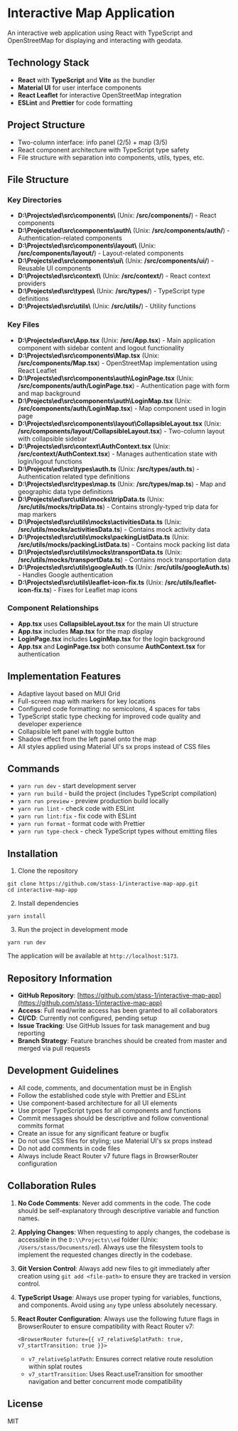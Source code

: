 # Interactive Map Application

An interactive web application using React with TypeScript and OpenStreetMap for displaying and interacting with geodata.

## Technology Stack

- **React** with **TypeScript** and **Vite** as the bundler
- **Material UI** for user interface components
- **React Leaflet** for interactive OpenStreetMap integration
- **ESLint** and **Prettier** for code formatting

## Project Structure

- Two-column interface: info panel (2/5) + map (3/5)
- React component architecture with TypeScript type safety
- File structure with separation into components, utils, types, etc.

## File Structure

### Key Directories
- **D:\\Projects\\ed\\src\\components\\** (Unix: **/src/components/**) - React components
- **D:\\Projects\\ed\\src\\components\\auth\\** (Unix: **/src/components/auth/**) - Authentication-related components
- **D:\\Projects\\ed\\src\\components\\layout\\** (Unix: **/src/components/layout/**) - Layout-related components
- **D:\\Projects\\ed\\src\\components\\ui\\** (Unix: **/src/components/ui/**) - Reusable UI components
- **D:\\Projects\\ed\\src\\context\\** (Unix: **/src/context/**) - React context providers
- **D:\\Projects\\ed\\src\\types\\** (Unix: **/src/types/**) - TypeScript type definitions
- **D:\\Projects\\ed\\src\\utils\\** (Unix: **/src/utils/**) - Utility functions

### Key Files
- **D:\\Projects\\ed\\src\\App.tsx** (Unix: **/src/App.tsx**) - Main application component with sidebar content and logout functionality
- **D:\\Projects\\ed\\src\\components\\Map.tsx** (Unix: **/src/components/Map.tsx**) - OpenStreetMap implementation using React Leaflet
- **D:\\Projects\\ed\\src\\components\\auth\\LoginPage.tsx** (Unix: **/src/components/auth/LoginPage.tsx**) - Authentication page with form and map background
- **D:\\Projects\\ed\\src\\components\\auth\\LoginMap.tsx** (Unix: **/src/components/auth/LoginMap.tsx**) - Map component used in login page
- **D:\\Projects\\ed\\src\\components\\layout\\CollapsibleLayout.tsx** (Unix: **/src/components/layout/CollapsibleLayout.tsx**) - Two-column layout with collapsible sidebar
- **D:\\Projects\\ed\\src\\context\\AuthContext.tsx** (Unix: **/src/context/AuthContext.tsx**) - Manages authentication state with login/logout functions
- **D:\\Projects\\ed\\src\\types\\auth.ts** (Unix: **/src/types/auth.ts**) - Authentication related type definitions
- **D:\\Projects\\ed\\src\\types\\map.ts** (Unix: **/src/types/map.ts**) - Map and geographic data type definitions
- **D:\\Projects\\ed\\src\\utils\\mocks\\tripData.ts** (Unix: **/src/utils/mocks/tripData.ts**) - Contains strongly-typed trip data for map markers
- **D:\\Projects\\ed\\src\\utils\\mocks\\activitiesData.ts** (Unix: **/src/utils/mocks/activitiesData.ts**) - Contains mock activity data
- **D:\\Projects\\ed\\src\\utils\\mocks\\packingListData.ts** (Unix: **/src/utils/mocks/packingListData.ts**) - Contains mock packing list data
- **D:\\Projects\\ed\\src\\utils\\mocks\\transportData.ts** (Unix: **/src/utils/mocks/transportData.ts**) - Contains mock transportation data
- **D:\\Projects\\ed\\src\\utils\\googleAuth.ts** (Unix: **/src/utils/googleAuth.ts**) - Handles Google authentication
- **D:\\Projects\\ed\\src\\utils\\leaflet-icon-fix.ts** (Unix: **/src/utils/leaflet-icon-fix.ts**) - Fixes for Leaflet map icons

### Component Relationships
- **App.tsx** uses **CollapsibleLayout.tsx** for the main UI structure
- **App.tsx** includes **Map.tsx** for the map display
- **LoginPage.tsx** includes **LoginMap.tsx** for the login background
- **App.tsx** and **LoginPage.tsx** both consume **AuthContext.tsx** for authentication

## Implementation Features

- Adaptive layout based on MUI Grid
- Full-screen map with markers for key locations
- Configured code formatting: no semicolons, 4 spaces for tabs
- TypeScript static type checking for improved code quality and developer experience
- Collapsible left panel with toggle button
- Shadow effect from the left panel onto the map
- All styles applied using Material UI's sx props instead of CSS files

## Commands

- `yarn run dev` - start development server
- `yarn run build` - build the project (includes TypeScript compilation)
- `yarn run preview` - preview production build locally
- `yarn run lint` - check code with ESLint
- `yarn run lint:fix` - fix code with ESLint
- `yarn run format` - format code with Prettier
- `yarn run type-check` - check TypeScript types without emitting files

## Installation

1. Clone the repository
```
git clone https://github.com/stass-1/interactive-map-app.git
cd interactive-map-app
```

2. Install dependencies
```
yarn install
```

3. Run the project in development mode
```
yarn run dev
```

The application will be available at `http://localhost:5173`.

## Repository Information

- **GitHub Repository**: [https://github.com/stass-1/interactive-map-app](https://github.com/stass-1/interactive-map-app)
- **Access**: Full read/write access has been granted to all collaborators
- **CI/CD**: Currently not configured, pending setup
- **Issue Tracking**: Use GitHub Issues for task management and bug reporting
- **Branch Strategy**: Feature branches should be created from master and merged via pull requests

## Development Guidelines

- All code, comments, and documentation must be in English
- Follow the established code style with Prettier and ESLint
- Use component-based architecture for all UI elements
- Use proper TypeScript types for all components and functions
- Commit messages should be descriptive and follow conventional commits format
- Create an issue for any significant feature or bugfix
- Do not use CSS files for styling; use Material UI's sx props instead
- Do not add comments in code files
- Always include React Router v7 future flags in BrowserRouter configuration

## Collaboration Rules

1. **No Code Comments**: Never add comments in the code. The code should be self-explanatory through descriptive variable and function names.

2. **Applying Changes**: When requesting to apply changes, the codebase is accessible in the `D:\\Projects\\ed` folder (Unix: `/Users/stass/Documents/ed`). Always use the filesystem tools to implement the requested changes directly in the codebase.

3. **Git Version Control**: Always add new files to git immediately after creation using `git add <file-path>` to ensure they are tracked in version control.

4. **TypeScript Usage**: Always use proper typing for variables, functions, and components. Avoid using `any` type unless absolutely necessary.

5. **React Router Configuration**: Always use the following future flags in BrowserRouter to ensure compatibility with React Router v7:
   ```tsx
   <BrowserRouter future={{ v7_relativeSplatPath: true, v7_startTransition: true }}>
   ```
   - `v7_relativeSplatPath`: Ensures correct relative route resolution within splat routes
   - `v7_startTransition`: Uses React.useTransition for smoother navigation and better concurrent mode compatibility

## License

MIT